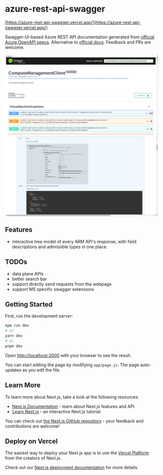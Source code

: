 # azure-rest-api-swagger

[https://azure-rest-api-swagger.vercel.app/](https://azure-rest-api-swagger.vercel.app/)

Swagger-UI-based Azure REST API documentation generated from [official Azure OpenAPI specs](https://github.com/Azure/azure-rest-api-specs). Alternative to [official docs](https://learn.microsoft.com/en-us/rest/api/azure/). Feedback and PRs are welcome.

![Screenshot 1](./screenshot1.png)
![Screenshot 2](./screenshot2.png)

## Features

- interactive tree model of every ARM API's response, with field descriptions and admissible types in one place.

## TODOs

- data plane APIs
- better search bar
- support directly send requests from the webpage
- support MS specific swagger extensions

## Getting Started

First, run the development server:

```bash
npm run dev
# or
yarn dev
# or
pnpm dev
```

Open [http://localhost:3000](http://localhost:3000) with your browser to see the result.

You can start editing the page by modifying `app/page.js`. The page auto-updates as you edit the file.

## Learn More

To learn more about Next.js, take a look at the following resources:

- [Next.js Documentation](https://nextjs.org/docs) - learn about Next.js features and API.
- [Learn Next.js](https://nextjs.org/learn) - an interactive Next.js tutorial.

You can check out [the Next.js GitHub repository](https://github.com/vercel/next.js/) - your feedback and contributions are welcome!

## Deploy on Vercel

The easiest way to deploy your Next.js app is to use the [Vercel Platform](https://vercel.com/new?utm_medium=default-template&filter=next.js&utm_source=create-next-app&utm_campaign=create-next-app-readme) from the creators of Next.js.

Check out our [Next.js deployment documentation](https://nextjs.org/docs/deployment) for more details.
